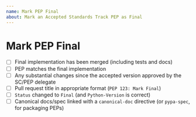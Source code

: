 ```yaml
---
name: Mark PEP Final
about: Mark an Accepted Standards Track PEP as Final
---
```


# Mark PEP Final

<!--

You can help complete the following checklist yourself if you like
by ticking any boxes you're sure about, like this: [x]
If you're unsure about something, just leave it blank and we'll take a look.

-->


* [ ] Final implementation has been merged (including tests and docs)
* [ ] PEP matches the final implementation
* [ ] Any substantial changes since the accepted version approved by the SC/PEP delegate
* [ ] Pull request title in appropriate format (``PEP 123: Mark Final``)
* [ ] ``Status`` changed to ``Final`` (and ``Python-Version`` is correct)
* [ ] Canonical docs/spec linked with a ``canonical-doc`` directive (or ``pypa-spec``, for packaging PEPs)
